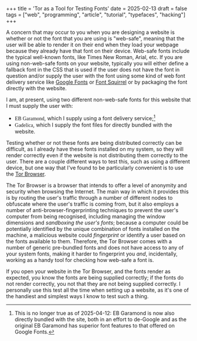 +++
title = 'Tor as a Tool for Testing Fonts'
date = 2025-02-13
draft = false
tags = ["web", "programming", "article", "tutorial", "typefaces", "hacking"]
+++

A concern that may occur to you when you are designing a website is whether or not the font that you are using is "web-safe", meaning that the user will be able to render it on their end when they load your webpage because they already have that font on their device.
Web-safe fonts include the typical well-known fonts, like Times New Roman, Arial, etc.
If you are using non-web-safe fonts on your website, typically you will either define a fallback font in the CSS that is used if the user does not have the font in question and/or supply the user with the font using some kind of web font delivery service like [Google Fonts](https://fonts.google.com/) or [Font Squirrel](https://www.fontsquirrel.com/) or by packaging the font directly with the website.

I am, at present, using two different non-web-safe fonts for this website that I must supply the user with:
- <span style="font-family: EB Garamond">EB Garamond</span>, which I supply using a font delivery service;[^1]
- <span style="font-family: Gadelica">Gadelica</span>, which I supply the font files for directly bundled with the website.

Testing whether or not these fonts are being distributed correctly can be difficult, as I already have these fonts installed on my system, so they will render correctly even if the website is not distributing them correctly to the user.
There are a couple different ways to test this, such as using a different device, but one way that I've found to be particularly convenient is to use the [Tor Browser](https://www.torproject.org/download/).

The Tor Browser is a browser that intends to offer a level of anonymity and security when browsing the Internet.
The main way in which it provides this is by routing the user's traffic through a number of different nodes to obfuscate where the user's traffic is coming from, but it also employs a number of anti-browser-fingerprinting techniques to prevent the user's computer from being recognised, including managing the window dimensions and *sandboxing the user's fonts*;
because a computer could be potentially identified by the unique combination of fonts installed on the machine, a malicious website could *fingerprint* or identify a user based on the fonts available to them.
Therefore, the Tor Browser comes with a number of generic pre-bundled fonts and does not have access to any of your system fonts, making it harder to fingerprint you *and*, incidentally, working as a handy tool for checking how web-safe a font is.

If you open your website in the Tor Browser, and the fonts render as expected, you know the fonts are being supplied correctly; if the fonts do not render correctly, you not that they are not being supplied correctly.
I personally use this test all the time when setting up a website, as it's one of the handiest and simplest ways I know to test such a thing.

[^1]:   This is no longer true as of 2025-04-12: EB Garamond is now also directly bundled with the site, both in an effort to de-Google and as the original EB Garamond has superior font features to that offered on Google Fonts.
